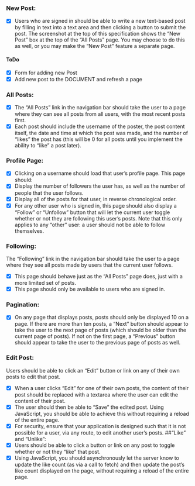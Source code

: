 ### New Post: 
- [x] Users who are signed in should be able to write a new text-based post by filling in text into a text area and then clicking a button to submit the post.
The screenshot at the top of this specification shows the “New Post” box at the top of the “All Posts” page. You may choose to do this as well, or you may make the “New Post” feature a separate page.
#### ToDo
 - [x] Form for adding new Post
 - [x] Add new post to the DOCUMENT and refresh a page
### All Posts: 
- [x] The “All Posts” link in the navigation bar should take the user to a page where they can see all posts from all users, with the most recent posts first.
- [x] Each post should include the username of the poster, the post content itself, the date and time at which the post was made, and the number of “likes” the post has (this will be 0 for all posts until you implement the ability to “like” a post later).
### Profile Page:
- [x] Clicking on a username should load that user’s profile page. This page should:
- [x] Display the number of followers the user has, as well as the number of people that the user follows.
- [x] Display all of the posts for that user, in reverse chronological order.
- [x] For any other user who is signed in, this page should also display a “Follow” or “Unfollow” button that will let the current user toggle whether or not they are following this user’s posts. Note that this only applies to any “other” user: a user should not be able to follow themselves.
### Following: 
The “Following” link in the navigation bar should take the user to a page where they see all posts made by users that the current user follows.
 - [x] This page should behave just as the “All Posts” page does, just with a more limited set of posts.
 - [x] This page should only be available to users who are signed in.
### Pagination: 
- [x] On any page that displays posts, posts should only be displayed 10 on a page. If there are more than ten posts, a “Next” button should appear to take the user to the next page of posts (which should be older than the current page of posts). If not on the first page, a “Previous” button should appear to take the user to the previous page of posts as well. 
### Edit Post: 
Users should be able to click an “Edit” button or link on any of their own posts to edit that post.
 - [x] When a user clicks “Edit” for one of their own posts, the content of their post should be replaced with a textarea where the user can edit the content of their post.
 - [x] The user should then be able to “Save” the edited post. Using JavaScript, you should be able to achieve this without requiring a reload of the entire page.
 - [x] For security, ensure that your application is designed such that it is not possible for a user, via any route, to edit another user’s posts.
##“Like” and “Unlike”: 
- [x] Users should be able to click a button or link on any post to toggle whether or not they “like” that post.
- [x] Using JavaScript, you should asynchronously let the server know to update the like count (as via a call to fetch) and then update the post’s like count displayed on the page, without requiring a reload of the entire page.